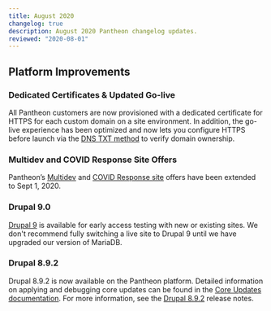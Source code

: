 ```yaml
---
title: August 2020
changelog: true
description: August 2020 Pantheon changelog updates.
reviewed: "2020-08-01"
---
```


## Platform Improvements

### Dedicated Certificates & Updated Go-live

All Pantheon customers are now provisioned with a dedicated certificate for HTTPS for each custom domain on a site environment. In addition, the go-live experience has been optimized and now lets you configure HTTPS before launch via the [DNS TXT method](/domains#add-a-custom-domain) to verify domain ownership. 

<!-- excerpt -->

### Multidev and COVID Response Site Offers

Pantheon’s [Multidev](/guides/multidev) and [COVID Response site](/crisis-response-upstream) offers have been extended to Sept 1, 2020.

### Drupal 9.0

[Drupal 9](/drupal-9) is available for early access testing with new or existing sites. We don't recommend fully switching a live site to Drupal 9 until we have upgraded our version of MariaDB.

### Drupal 8.9.2 

Drupal 8.9.2 is now available on the Pantheon platform. Detailed information on applying and debugging core updates can be found in the [Core Updates documentation](/core-updates). For more information, see the [Drupal 8.9.2](https://www.drupal.org/project/drupal/releases/8.9.2) release notes. 
